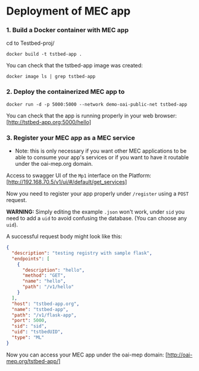 # Deployment of MEC app
### 1. Build a Docker container with MEC app
cd to Testbed-proj/
```shell
docker build -t tstbed-app .
```
You can check that the tstbed-app image was created:
```shell
docker image ls | grep tstbed-app
```

### 2. Deploy the containerized MEC app to 
```shell
docker run -d -p 5000:5000 --network demo-oai-public-net tstbed-app
```
You can check that the app is running properly in your web browser: [http://tstbed-app.org:5000/hello]

### 3. Register your MEC app as a MEC service
* Note: this is only necessary if you want other MEC applications to be able to consume your app's services or if you want to have it routable under the oai-mep.org domain.

Access to swagger UI of the `Mp1` interface on the Platform: [http://192.168.70.5/v1/ui/#/default/get_services]

Now you need to register your app properly under `/register` using a `POST` request.

**WARNING:** Simply editing the example `.json` won't work, under `sid` you need to add a `uid` to avoid confusing the database. (You can choose any `uid`).

A successful request body might look like this:
```json
{
  "description": "testing registry with sample flask",
  "endpoints": [
    {
      "description": "hello",
      "method": "GET",
      "name": "hello",
      "path": "/v1/hello"
    }
  ],
  "host": "tstbed-app.org",
  "name": "tstbed-app",
  "path": "/v1/flask-app",
  "port": 5000,
  "sid": "sid",
  "uid": "tstbedUID",
  "type": "ML"
}
```

Now you can access your MEC app under the oai-mep domain: [http://oai-mep.org/tstbed-app/]

